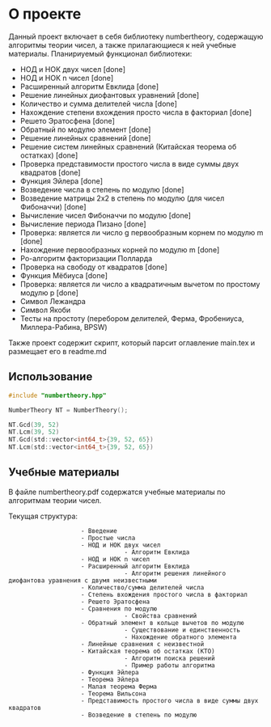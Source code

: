 # О проекте

Данный проект включает в себя библиотеку numbertheory, содержащую алгоритмы теории чисел, а также прилагающиеся к ней учебные материалы.
Планириуемый функционал библиотеки:
<ul>
  <li>НОД и НОК двух чисел [done]</li>
  <li>НОД и НОК n чисел [done]</li>
  <li>Расширенный алгоритм Евклида [done]</li>
  <li>Решение линейных диофантовых уравнений [done]</li>
  <li>Количество и сумма делителей числа [done]</li>
  <li>Нахождение степени вхождения просто числа в факториал [done]</li>
  <li>Решето Эратосфена [done]</li>
  <li>Обратный по модулю элемент [done]</li>
  <li>Решение линейных сравнений [done]</li>
  <li>Решение систем линейных сравнений (Китайская теорема об остатках) [done]</li>
  <li>Проверка представимости простого числа в виде суммы двух квадратов [done]</li>
  <li>Функция Эйлера [done]</li>
  <li>Возведение числа в степень по модулю [done]</li>
  <li>Возведение матрицы 2x2 в степень по модулю (для чисел Фибоначчи) [done]</li>
  <li>Вычисление чисел Фибоначчи по модулю [done]</li>
  <li>Вычисление периода Пизано [done]</li>
  <li>Проверка: является ли число g первообразным корнем по модулю m [done]</li>
  <li>Нахождение первообразных корней по модулю m [done]</li>
  <li>Ро-алгоритм факторизации Полларда</li>
  <li>Проверка на свободу от квадратов [done]</li>
  <li>Функция Мёбиуса [done]</li>
  <li>Проверка: является ли число a квадратичным вычетом по простому модулю p [done]</li>
  <li>Символ Лежандра</li>
  <li>Символ Якоби</li>
  <li>Тесты на простоту (перебором делителей, Ферма, Фробениуса, Миллера-Рабина, BPSW)</li>
</ul>

Также проект содержит скрипт, который парсит оглавление main.tex и размещает его в readme.md

## Использование

```c
#include "numbertheory.hpp"

NumberTheory NT = NumberTheory();

NT.Gcd(39, 52)
NT.Lcm(39, 52)
NT.Gcd(std::vector<int64_t>{39, 52, 65})
NT.Lcm(std::vector<int64_t>{39, 52, 65})
```

## Учебные материалы

В файле numbertheory.pdf содержатся учебные материалы по алгоритмам теории чисел.

Текущая структура:

                        - Введение
                        - Простые числа
                        - НОД и НОК двух чисел
                                    - Алгоритм Евклида
                        - НОД и НОК n чисел
                        - Расширенный алгоритм Евклида
                                    - Алгоритм решения линейного диофантова уравнения с двумя неизвестными
                        - Количество/сумма делителей числа
                        - Степень вхождения простого числа в факториал
                        - Решето Эратосфена
                        - Сравнения по модулю
                                    - Свойства сравнений
                        - Обратный элемент в кольце вычетов по модулю
                                    - Существование и единственность
                                    - Нахождение обратного элемента
                        - Линейные сравнения с неизвестной
                        - Китайская теорема об остатках (КТО)
                                    - Алгоритм поиска решений
                                    - Пример работы алгоритма
                        - Функция Эйлера
                        - Теорема Эйлера
                        - Малая теорема Ферма
                        - Теорема Вильсона
                        - Представимость простого числа в виде суммы двух квадратов
                        - Возведение в степень по модулю
